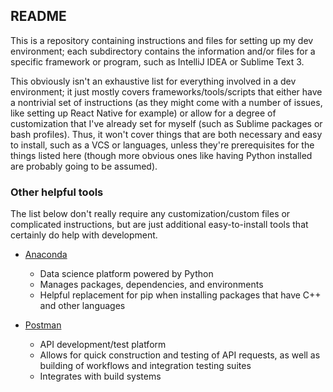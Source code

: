 ## README

This is a repository containing instructions and files for setting up my dev environment; each subdirectory contains the information and/or files for a specific framework or program, such as IntelliJ IDEA or Sublime Text 3. 

This obviously isn't an exhaustive list for everything involved in a dev environment; it just mostly covers frameworks/tools/scripts that either have a nontrivial set of instructions (as they might come with a number of issues, like setting up React Native for example) or allow for a degree of customization that I've already set for myself (such as Sublime packages or bash profiles). Thus, it won't cover things that are both necessary and easy to install, such as a VCS or languages, unless they're prerequisites for the things listed here (though more obvious ones like having Python installed are probably going to be assumed).

### Other helpful tools
The list below don't really require any customization/custom files or complicated instructions, but are just additional easy-to-install tools that certainly do help with development.

- [Anaconda](https://www.continuum.io/downloads)
	- Data science platform powered by Python
	- Manages packages, dependencies, and environments
	- Helpful replacement for pip when installing packages that have C++ and other languages

- [Postman](https://www.getpostman.com/)
	- API development/test platform
	- Allows for quick construction and testing of API requests, as well as building of workflows and integration testing suites
	- Integrates with build systems